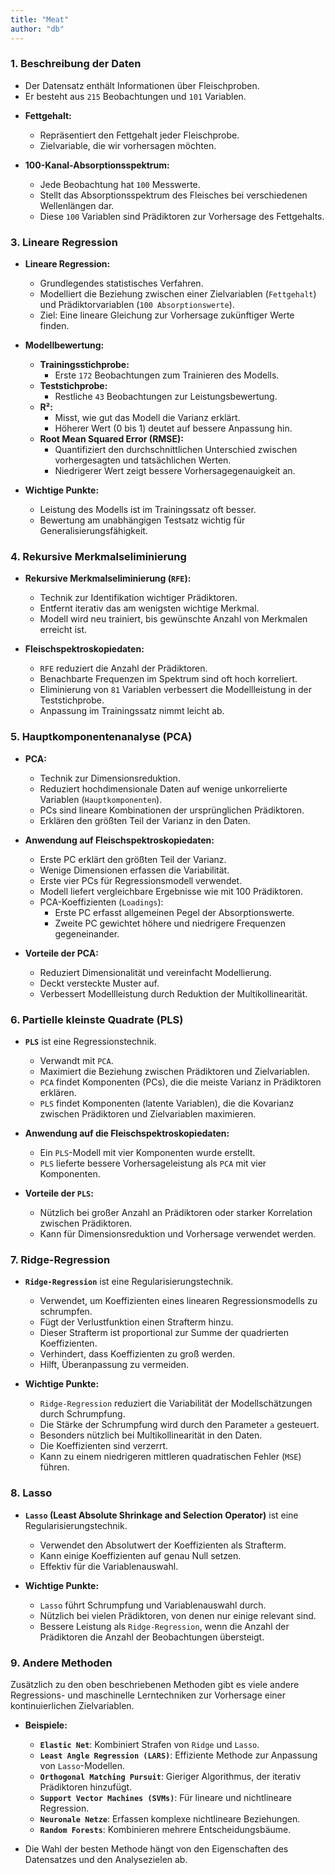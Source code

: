 ```yaml
---
title: "Meat"
author: "db"
---
```


### 1. Beschreibung der Daten

- Der Datensatz enthält Informationen über Fleischproben.
- Er besteht aus `215` Beobachtungen und `101` Variablen.

* **Fettgehalt:**
  - Repräsentiert den Fettgehalt jeder Fleischprobe.
  - Zielvariable, die wir vorhersagen möchten.

* **100-Kanal-Absorptionsspektrum:**
  - Jede Beobachtung hat `100` Messwerte.
  - Stellt das Absorptionsspektrum des Fleisches bei verschiedenen Wellenlängen dar.
  - Diese `100` Variablen sind Prädiktoren zur Vorhersage des Fettgehalts.

### 3. Lineare Regression

- **Lineare Regression:**
  - Grundlegendes statistisches Verfahren.
  - Modelliert die Beziehung zwischen einer Zielvariablen (`Fettgehalt`) und Prädiktorvariablen (`100 Absorptionswerte`).
  - Ziel: Eine lineare Gleichung zur Vorhersage zukünftiger Werte finden.

- **Modellbewertung:**
  - **Trainingsstichprobe:**
    - Erste `172` Beobachtungen zum Trainieren des Modells.
  - **Teststichprobe:**
    - Restliche `43` Beobachtungen zur Leistungsbewertung.
  - **R²:**
    - Misst, wie gut das Modell die Varianz erklärt.
    - Höherer Wert (0 bis 1) deutet auf bessere Anpassung hin.
  - **Root Mean Squared Error (RMSE):**
    - Quantifiziert den durchschnittlichen Unterschied zwischen vorhergesagten und tatsächlichen Werten.
    - Niedrigerer Wert zeigt bessere Vorhersagegenauigkeit an.

- **Wichtige Punkte:**
  - Leistung des Modells ist im Trainingssatz oft besser.
  - Bewertung am unabhängigen Testsatz wichtig für Generalisierungsfähigkeit.

### 4. Rekursive Merkmalseliminierung

- **Rekursive Merkmalseliminierung (`RFE`):**
  - Technik zur Identifikation wichtiger Prädiktoren.
  - Entfernt iterativ das am wenigsten wichtige Merkmal.
  - Modell wird neu trainiert, bis gewünschte Anzahl von Merkmalen erreicht ist.

- **Fleischspektroskopiedaten:**
  - `RFE` reduziert die Anzahl der Prädiktoren.
  - Benachbarte Frequenzen im Spektrum sind oft hoch korreliert.
  - Eliminierung von `81` Variablen verbessert die Modellleistung in der Teststichprobe.
  - Anpassung im Trainingssatz nimmt leicht ab.

### 5. Hauptkomponentenanalyse (PCA)

- **PCA:**
  - Technik zur Dimensionsreduktion.
  - Reduziert hochdimensionale Daten auf wenige unkorrelierte Variablen (`Hauptkomponenten`).
  - PCs sind lineare Kombinationen der ursprünglichen Prädiktoren.
  - Erklären den größten Teil der Varianz in den Daten.

- **Anwendung auf Fleischspektroskopiedaten:**
  - Erste PC erklärt den größten Teil der Varianz.
  - Wenige Dimensionen erfassen die Variabilität.
  - Erste vier PCs für Regressionsmodell verwendet.
  - Modell liefert vergleichbare Ergebnisse wie mit 100 Prädiktoren.
  - PCA-Koeffizienten (`Loadings`):
    - Erste PC erfasst allgemeinen Pegel der Absorptionswerte.
    - Zweite PC gewichtet höhere und niedrigere Frequenzen gegeneinander.

- **Vorteile der PCA:**
  - Reduziert Dimensionalität und vereinfacht Modellierung.
  - Deckt versteckte Muster auf.
  - Verbessert Modellleistung durch Reduktion der Multikollinearität.

### 6. Partielle kleinste Quadrate (PLS)

- **`PLS`** ist eine Regressionstechnik.
  - Verwandt mit `PCA`.
  - Maximiert die Beziehung zwischen Prädiktoren und Zielvariablen.
  - `PCA` findet Komponenten (PCs), die die meiste Varianz in Prädiktoren erklären.
  - `PLS` findet Komponenten (latente Variablen), die die Kovarianz zwischen Prädiktoren und Zielvariablen maximieren.

- **Anwendung auf die Fleischspektroskopiedaten:**
  - Ein `PLS`-Modell mit vier Komponenten wurde erstellt.
  - `PLS` lieferte bessere Vorhersageleistung als `PCA` mit vier Komponenten.

- **Vorteile der `PLS`:**
  - Nützlich bei großer Anzahl an Prädiktoren oder starker Korrelation zwischen Prädiktoren.
  - Kann für Dimensionsreduktion und Vorhersage verwendet werden.

### 7. Ridge-Regression

- **`Ridge-Regression`** ist eine Regularisierungstechnik.
  - Verwendet, um Koeffizienten eines linearen Regressionsmodells zu schrumpfen.
  - Fügt der Verlustfunktion einen Strafterm hinzu.
  - Dieser Strafterm ist proportional zur Summe der quadrierten Koeffizienten.
  - Verhindert, dass Koeffizienten zu groß werden.
  - Hilft, Überanpassung zu vermeiden.

- **Wichtige Punkte:**
  - `Ridge-Regression` reduziert die Variabilität der Modellschätzungen durch Schrumpfung.
  - Die Stärke der Schrumpfung wird durch den Parameter `a` gesteuert.
  - Besonders nützlich bei Multikollinearität in den Daten.
  - Die Koeffizienten sind verzerrt.
  - Kann zu einem niedrigeren mittleren quadratischen Fehler (`MSE`) führen.

### 8. Lasso

- **`Lasso` (Least Absolute Shrinkage and Selection Operator)** ist eine Regularisierungstechnik.
  - Verwendet den Absolutwert der Koeffizienten als Strafterm.
  - Kann einige Koeffizienten auf genau Null setzen.
  - Effektiv für die Variablenauswahl.

- **Wichtige Punkte:**
  - `Lasso` führt Schrumpfung und Variablenauswahl durch.
  - Nützlich bei vielen Prädiktoren, von denen nur einige relevant sind.
  - Bessere Leistung als `Ridge-Regression`, wenn die Anzahl der Prädiktoren die Anzahl der Beobachtungen übersteigt.

### 9. Andere Methoden

Zusätzlich zu den oben beschriebenen Methoden gibt es viele andere Regressions- und maschinelle Lerntechniken zur Vorhersage einer kontinuierlichen Zielvariablen.

- **Beispiele:**
  - **`Elastic Net`**: Kombiniert Strafen von `Ridge` und `Lasso`.
  - **`Least Angle Regression (LARS)`**: Effiziente Methode zur Anpassung von `Lasso`-Modellen.
  - **`Orthogonal Matching Pursuit`**: Gieriger Algorithmus, der iterativ Prädiktoren hinzufügt.
  - **`Support Vector Machines (SVMs)`**: Für lineare und nichtlineare Regression.
  - **`Neuronale Netze`**: Erfassen komplexe nichtlineare Beziehungen.
  - **`Random Forests`**: Kombinieren mehrere Entscheidungsbäume.

- Die Wahl der besten Methode hängt von den Eigenschaften des Datensatzes und den Analysezielen ab.